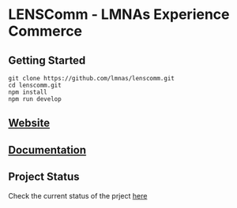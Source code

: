 # LENSComm - LMNAs Experience Commerce

## Getting Started

```
git clone https://github.com/lmnas/lenscomm.git
cd lenscomm.git
npm install
npm run develop

```

## [Website](https://lens.lmnas.com/products/lenscomm)

## [Documentation](//https://lens.lmnas.com/docs)

## Project Status

Check the current status of the prject [here](https://github.com/orgs/lmnas/projects/1/views/1)
